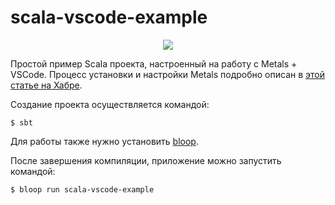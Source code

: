 # scala-vscode-example

<p align="center">
<img src="https://habrastorage.org/webt/ud/yh/jp/udyhjpz93gmj1miboy94qfnquug.png"/>
</p>

Простой пример Scala проекта, настроенный на работу с Metals + VSCode. Процесс установки и настройки Metals подробно описан в [этой статье на Хабре](https://habr.com/ru/sandbox/133255/).

Создание проекта осуществляется командой:

```shel
$ sbt 
```

Для работы также нужно установить [bloop](https://scalacenter.github.io/bloop/docs/what-is-bloop). 

После завершения компиляции, приложение можно запустить командой:

```shel
$ bloop run scala-vscode-example 
```